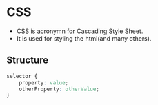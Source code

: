 # CSS

- CSS is acronymn for Cascading Style Sheet.
- It is used for styling the html(and many others).

## Structure

```css
selector {
	property: value;
	otherProperty: otherValue;
}
```